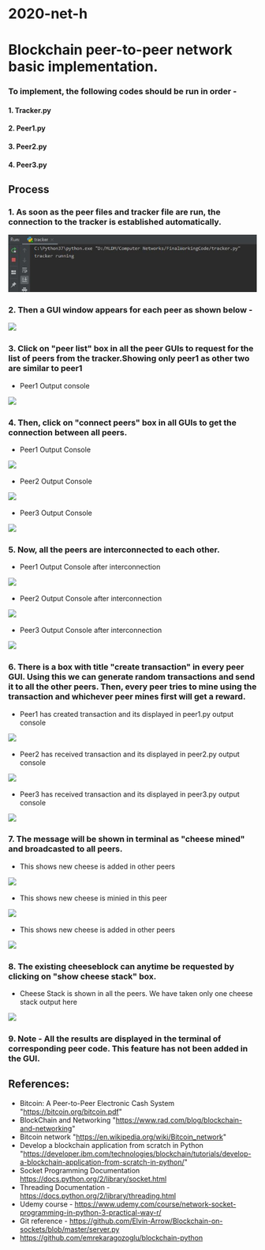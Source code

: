 # 2020-net-h
# Blockchain peer-to-peer network basic implementation.

### To implement, the following codes should be run in order -
#### 1. Tracker.py
#### 2. Peer1.py
#### 3. Peer2.py
#### 4. Peer3.py

## Process
### 1. As soon as the peer files and tracker file  are run, the connection to the tracker is established automatically.

<img src="https://github.com/anindameister/Gr-goryDOUGUET-/blob/main/Computer%20Networks/2020-net-h-master/images/Tracker%20output.JPG">

### 2. Then a GUI window appears for each peer as shown below -

<img src="https://github.com/UJM-INFO/2020-net-h/blob/master/images/peer.JPG">

### 3. Click on "peer list" box in all the peer GUIs to request for the list of peers from the tracker.Showing only peer1 as other two are similar to peer1

- Peer1 Output console 
<img src="https://github.com/UJM-INFO/2020-net-h/blob/master/images/Peer1%20output%20before%20connecting%20to%20peers.JPG">

### 4. Then, click on "connect peers" box in all GUIs to get the connection between all peers.
- Peer1 Output Console
<img src="https://github.com/UJM-INFO/2020-net-h/blob/master/images/Peer1%20output%20after%20clicking%20on%20peerlist.JPG">

- Peer2 Output Console
<img src="https://github.com/UJM-INFO/2020-net-h/blob/master/images/Peer2%20output%20after%20clicking%20on%20peerlist.JPG">

- Peer3 Output Console
<img src="https://github.com/UJM-INFO/2020-net-h/blob/master/images/Peer3%20output%20after%20clicking%20on%20peerlist.JPG">

### 5. Now, all the peers are interconnected to each other.

- Peer1 Output Console after interconnection
<img src="https://github.com/UJM-INFO/2020-net-h/blob/master/images/Peer1%20connected%20with%20other%20peers.JPG">

- Peer2 Output Console after interconnection
<img src="https://github.com/UJM-INFO/2020-net-h/blob/master/images/Peer2%20connected%20with%20other%20peers.JPG">

- Peer3 Output Console after interconnection
<img src="https://github.com/UJM-INFO/2020-net-h/blob/master/images/Peer3%20connected%20with%20other%20peers.JPG">

### 6. There is a box with title "create transaction" in every peer GUI. Using this we can generate random transactions and send it to all the other peers. Then, every peer tries to mine using the transaction and whichever peer mines first will get a reward.

- Peer1 has created transaction and its displayed in peer1.py output console
<img src ="https://github.com/UJM-INFO/2020-net-h/blob/master/images/Peer1%20when%20create%20the%20transactions.JPG">

- Peer2 has received transaction and its displayed in peer2.py output console
<img src ="https://github.com/UJM-INFO/2020-net-h/blob/master/images/Peer2%20Receives%20Transaction.JPG">

- Peer3 has received transaction and its displayed in peer3.py output console
<img src ="https://github.com/UJM-INFO/2020-net-h/blob/master/images/Peer3%20Receives%20the%20transaction.JPG">

### 7. The message will be shown in terminal as "cheese mined" and broadcasted to all peers.

- This shows new cheese is added in other peers
<img src="https://github.com/UJM-INFO/2020-net-h/blob/master/images/Peer1%20CheeseMining%20Process.JPG">

- This shows new cheese is minied in this peer
<img src="https://github.com/UJM-INFO/2020-net-h/blob/master/images/Peer2%20Cheese%20mining%20process.JPG">

- This shows new cheese is added in other peers
<img src="https://github.com/UJM-INFO/2020-net-h/blob/master/images/Peer3%20Cheese%20Mining%20Process.JPG">

### 8. The existing cheeseblock can anytime be requested by clicking on "show cheese stack" box.

- Cheese Stack is shown in all the peers. We have taken only one cheese stack output here

<img src= "https://github.com/UJM-INFO/2020-net-h/blob/master/images/CheeseStack.JPG">

### 9. Note - All the results are displayed in the terminal of corresponding peer code. This feature has not been added in the GUI.

## References:
- Bitcoin: A Peer-to-Peer Electronic Cash System "https://bitcoin.org/bitcoin.pdf"
- BlockChain and Networking "https://www.rad.com/blog/blockchain-and-networking"
- Bitcoin network "https://en.wikipedia.org/wiki/Bitcoin_network"
- Develop a blockchain application from scratch in Python "https://developer.ibm.com/technologies/blockchain/tutorials/develop-a-blockchain-application-from-scratch-in-python/"
- Socket Programming Documentation https://docs.python.org/2/library/socket.html
- Threading Documentation - https://docs.python.org/2/library/threading.html
- Udemy course - https://www.udemy.com/course/network-socket-programming-in-python-3-practical-way-r/
- Git reference - https://github.com/Elvin-Arrow/Blockchain-on-sockets/blob/master/server.py
- https://github.com/emrekaragozoglu/blockchain-python
